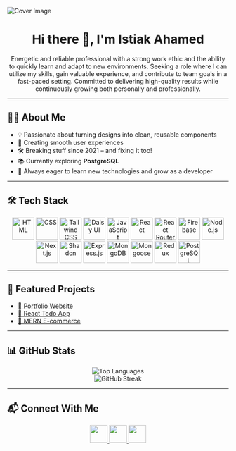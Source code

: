 ![Cover Image](https://i.ibb.co/Y4fsDxCJ/Linked-In-Article-Cover-Image-1.png)

<h1 align="center">Hi there 👋, I'm Istiak Ahamed</h1>

<p align="center">
Energetic and reliable professional with a strong work ethic and the ability to quickly learn and adapt to new environments. Seeking a role where I can utilize my skills, gain valuable experience, and contribute to team goals in a fast-paced setting. Committed to delivering high-quality results while continuously growing both personally and professionally.
</p>

---

## 👨‍💻 About Me

- 💡 Passionate about turning designs into clean, reusable components  
- 🚀 Creating smooth user experiences  
- 🛠️ Breaking stuff since 2021 – and fixing it too!  
- 📚 Currently exploring **PostgreSQL**  
- 🎯 Always eager to learn new technologies and grow as a developer  

---

## 🛠️ Tech Stack

<p align="center">
  <img src="https://i.ibb.co/0h3f64T/html.png" alt="HTML" width="50"/>
  <img src="https://i.ibb.co/NSGQQ8G/css.png" alt="CSS" width="50"/>
  <img src="https://i.ibb.co/MSmsBnJ/tailwind-css.png" alt="Tailwind CSS" width="50"/>
  <img src="https://i.ibb.co/G0QdsKm/daisy-ui.png" alt="Daisy UI" width="50"/>
  <img src="https://i.ibb.co/YZYHgfW/java-script.png" alt="JavaScript" width="50"/>
  <img src="https://i.ibb.co/LngHzGG/react.png" alt="React" width="50"/>
  <img src="https://i.ibb.co/HzmVMM0/react-router-dom.png" alt="React Router DOM" width="50"/>
  <img src="https://i.ibb.co/7XDxD8w/firebase.png" alt="Firebase" width="50"/>
  <img src="https://i.ibb.co/hWt5XR8/node-js.png" alt="Node.js" width="50"/>
  <img src="https://i.ibb.co/fzKdc4V/nextjs.png" alt="Next.js" width="50"/>
  <img src="https://i.ibb.co/FL7nM7m/shadcn.png" alt="Shadcn" width="50"/>
  <img src="https://i.ibb.co/KD8Yn8V/express-js.png" alt="Express.js" width="50"/>
  <img src="https://i.ibb.co/wJQqrgG/mongodb.png" alt="MongoDB" width="50"/>
  <img src="https://i.ibb.co/mVmVbmn/mongoose.png" alt="Mongoose" width="50"/>
  <img src="https://i.ibb.co/8nqt9sK/redux.png" alt="Redux" width="50"/>
  <img src="https://i.ibb.co/prPdMXX/postgresql.png" alt="PostgreSQL" width="50"/>
</p>

---

## 🚀 Featured Projects

- [💼 Portfolio Website](https://your-portfolio-link.com)
- [📝 React Todo App](https://github.com/istiak19/todo-app)
- [🛒 MERN E-commerce](https://github.com/istiak19/ecommerce)

---

## 📊 GitHub Stats

<p align="center">
  <img src="https://github-readme-stats.vercel.app/api/top-langs?username=istiak19&layout=compact&theme=dracula&langs_count=5" alt="Top Languages" />
  <br/>
  <img src="https://streak-stats.demolab.com?user=istiak19&theme=dark" alt="GitHub Streak" />
</p>

---

## 📬 Connect With Me

<p align="center">
  <a href="https://www.linkedin.com/in/istiak-ahamed-0619at/" target="_blank">
    <img src="https://raw.githubusercontent.com/maurodesouza/profile-readme-generator/master/src/assets/icons/social/linkedin/default.svg" width="40" />
  </a>
  <a href="https://www.facebook.com/istiak.ahamed.19/" target="_blank">
    <img src="https://raw.githubusercontent.com/maurodesouza/profile-readme-generator/master/src/assets/icons/social/facebook/default.svg" width="40" />
  </a>
  <a href="https://x.com/ISTIAKA13842838" target="_blank">
    <img src="https://raw.githubusercontent.com/maurodesouza/profile-readme-generator/master/src/assets/icons/social/twitter/default.svg" width="40" />
  </a>
</p>
